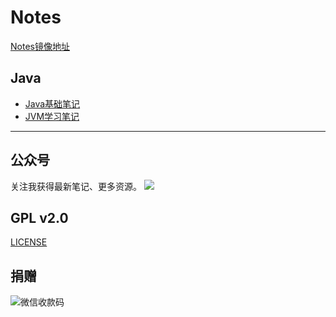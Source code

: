 # Notes
[Notes镜像地址](https://wardseptember.gitee.io/mynotes)
## Java
* [Java基础笔记](/docs/Java基础笔记.md)
* [JVM学习笔记](/docs/JVM学习笔记.md)

---

## 公众号
关注我获得最新笔记、更多资源。
![](http://wardseptember.club/Fsis2Lao1zRA-RpbsTEDA0_z04wb)
## GPL v2.0
[LICENSE](LICENSE)
## 捐赠
![微信收款码](http://wardseptember.club/FmzrIpcySQ5Vho-g9GE9fyygMRtn)
